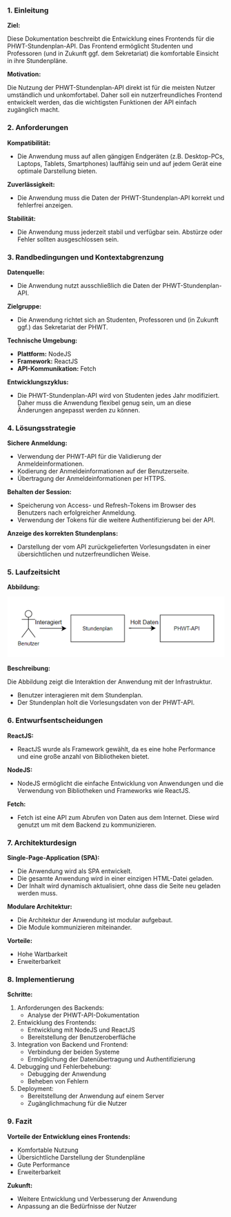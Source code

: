 ### 1. Einleitung

**Ziel:**

Diese Dokumentation beschreibt die Entwicklung eines Frontends für die PHWT-Stundenplan-API. Das Frontend ermöglicht Studenten und Professoren (und in Zukunft ggf. dem Sekretariat) die komfortable Einsicht in ihre Stundenpläne.

**Motivation:**

Die Nutzung der PHWT-Stundenplan-API direkt ist für die meisten Nutzer umständlich und unkomfortabel. Daher soll ein nutzerfreundliches Frontend entwickelt werden, das die wichtigsten Funktionen der API einfach zugänglich macht.

### 2. Anforderungen

**Kompatibilität:**

* Die Anwendung muss auf allen gängigen Endgeräten (z.B. Desktop-PCs, Laptops, Tablets, Smartphones) lauffähig sein und auf jedem Gerät eine optimale Darstellung bieten.

**Zuverlässigkeit:**

* Die Anwendung muss die Daten der PHWT-Stundenplan-API korrekt und fehlerfrei anzeigen.

**Stabilität:**

* Die Anwendung muss jederzeit stabil und verfügbar sein. Abstürze oder Fehler sollten ausgeschlossen sein.

### 3. Randbedingungen und Kontextabgrenzung

**Datenquelle:**

* Die Anwendung nutzt ausschließlich die Daten der PHWT-Stundenplan-API.

**Zielgruppe:**

* Die Anwendung richtet sich an Studenten, Professoren und (in Zukunft ggf.) das Sekretariat der PHWT.

**Technische Umgebung:**

* **Plattform:** NodeJS
* **Framework:** ReactJS
* **API-Kommunikation:** Fetch

**Entwicklungszyklus:**

* Die PHWT-Stundenplan-API wird von Studenten jedes Jahr modifiziert. Daher muss die Anwendung flexibel genug sein, um an diese Änderungen angepasst werden zu können.

### 4. Lösungsstrategie

**Sichere Anmeldung:**

* Verwendung der PHWT-API für die Validierung der Anmeldeinformationen.
* Kodierung der Anmeldeinformationen auf der Benutzerseite.
* Übertragung der Anmeldeinformationen per HTTPS.

**Behalten der Session:**

* Speicherung von Access- und Refresh-Tokens im Browser des Benutzers nach erfolgreicher Anmeldung.
* Verwendung der Tokens für die weitere Authentifizierung bei der API.

**Anzeige des korrekten Stundenplans:**

* Darstellung der vom API zurückgelieferten Vorlesungsdaten in einer übersichtlichen und nutzerfreundlichen Weise.

### 5. Laufzeitsicht

**Abbildung:**

![laufzeitsicht](laufzeitsicht.png)

**Beschreibung:**

Die Abbildung zeigt die Interaktion der Anwendung mit der Infrastruktur.

* Benutzer interagieren mit dem Stundenplan.
* Der Stundenplan holt die Vorlesungsdaten von der PHWT-API.

### 6. Entwurfsentscheidungen

**ReactJS:**
* ReactJS wurde als Framework gewählt, da es eine hohe Performance und eine große anzahl von Bibliotheken bietet.

**NodeJS:**
* NodeJS ermöglicht die einfache Entwicklung von Anwendungen und die Verwendung von Bibliotheken und Frameworks wie ReactJS.

**Fetch:**
* Fetch ist eine API zum Abrufen von Daten aus dem Internet. Diese wird genutzt um mit dem Backend zu kommunizieren.

### 7. Architekturdesign

**Single-Page-Application (SPA):**

* Die Anwendung wird als SPA entwickelt.
* Die gesamte Anwendung wird in einer einzigen HTML-Datei geladen.
* Der Inhalt wird dynamisch aktualisiert, ohne dass die Seite neu geladen werden muss.

**Modulare Architektur:**

* Die Architektur der Anwendung ist modular aufgebaut.
* Die Module kommunizieren miteinander.

**Vorteile:**

* Hohe Wartbarkeit
* Erweiterbarkeit

### 8. Implementierung

**Schritte:**

1. Anforderungen des Backends:
    * Analyse der PHWT-API-Dokumentation
2. Entwicklung des Frontends:
    * Entwicklung mit NodeJS und ReactJS
    * Bereitstellung der Benutzeroberfläche
3. Integration von Backend und Frontend:
    * Verbindung der beiden Systeme
    * Ermöglichung der Datenübertragung und Authentifizierung
4. Debugging und Fehlerbehebung:
    * Debugging der Anwendung
    * Beheben von Fehlern
5. Deployment:
    * Bereitstellung der Anwendung auf einem Server
    * Zugänglichmachung für die Nutzer

### 9. Fazit

**Vorteile der Entwicklung eines Frontends:**

* Komfortable Nutzung
* Übersichtliche Darstellung der Stundenpläne
* Gute Performance
* Erweiterbarkeit

**Zukunft:**

* Weitere Entwicklung und Verbesserung der Anwendung
* Anpassung an die Bedürfnisse der Nutzer
